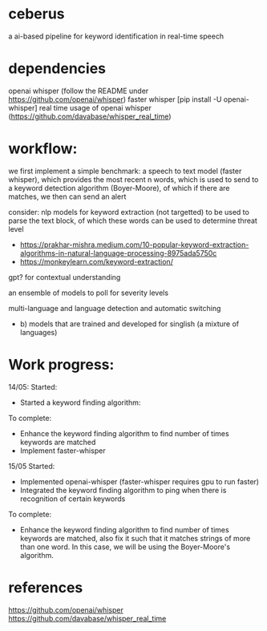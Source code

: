# ceberus

a ai-based pipeline for keyword identification in real-time speech

# dependencies

openai whisper (follow the README under https://github.com/openai/whisper)
faster whisper [pip install -U openai-whisper]
real time usage of openai whisper (https://github.com/davabase/whisper_real_time)

# workflow:

we first implement a simple benchmark:
a speech to text model (faster whisper), which provides the most recent n words, which is used to send to a keyword detection algorithm (Boyer-Moore), of which if there are matches, we then can send an alert

consider:
nlp models for keyword extraction (not targetted) to be used to parse the text block, of which these words can be used to determine threat level

- https://prakhar-mishra.medium.com/10-popular-keyword-extraction-algorithms-in-natural-language-processing-8975ada5750c
- https://monkeylearn.com/keyword-extraction/

gpt? for contextual understanding

an ensemble of models to poll for severity levels

multi-language and language detection and automatic switching

- b) models that are trained and developed for singlish (a mixture of languages)

# Work progress:

14/05:
Started:

- Started a keyword finding algorithm:

To complete:

- Enhance the keyword finding algorithm to find number of times keywords are matched
- Implement faster-whisper

15/05
Started:

- Implemented openai-whisper (faster-whisper requires gpu to run faster)
- Integrated the keyword finding algorithm to ping when there is recognition of certain keywords

To complete:

- Enhance the keyword finding algorithm to find number of times keywords are matched, also fix it such that it matches strings of more than one word. In this case, we will be using the Boyer-Moore's algorithm.

# references

https://github.com/openai/whisper
https://github.com/davabase/whisper_real_time
